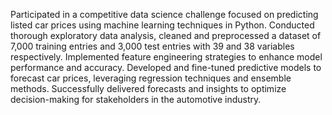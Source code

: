 Participated in a competitive data science challenge focused on predicting listed car prices using machine learning techniques in Python. Conducted thorough exploratory data analysis, cleaned and preprocessed a dataset of 7,000 training entries and 3,000 test entries with 39 and 38 variables respectively. Implemented feature engineering strategies to enhance model performance and accuracy. Developed and fine-tuned predictive models to forecast car prices, leveraging regression techniques and ensemble methods. Successfully delivered forecasts and insights to optimize decision-making for stakeholders in the automotive industry.
